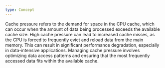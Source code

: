 ```yaml
---
type: Concept
---
```


Cache pressure refers to the demand for space in the CPU cache, which can occur when the amount of data being processed exceeds the available cache size. High cache pressure can lead to increased cache misses, as the CPU is forced to frequently evict and reload data from the main memory. This can result in significant performance degradation, especially in data-intensive applications. Managing cache pressure involves optimizing data access patterns and ensuring that the most frequently accessed data fits within the available cache.